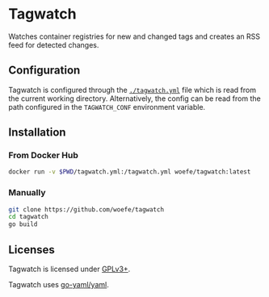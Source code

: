 # Tagwatch

Watches container registries for new and changed tags and creates an RSS feed for detected changes.

## Configuration
Tagwatch is configured through the [`./tagwatch.yml`](./tagwatch.example.yml) file which is read from the current working directory.
Alternatively, the config can be read from the path configured in the `TAGWATCH_CONF` environment variable.

## Installation
### From Docker Hub
```bash
docker run -v $PWD/tagwatch.yml:/tagwatch.yml woefe/tagwatch:latest
```

### Manually
```bash
git clone https://github.com/woefe/tagwatch
cd tagwatch
go build
```

## Licenses
Tagwatch is licensed under [GPLv3+](./COPYING).

Tagwatch uses [go-yaml/yaml](https://github.com/go-yaml/yaml/tree/v2).
